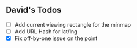## David's Todos

* [ ] Add current viewing rectangle for the minmap
* [ ] Add URL Hash for lat/lng
* [X] Fix off-by-one issue on the point